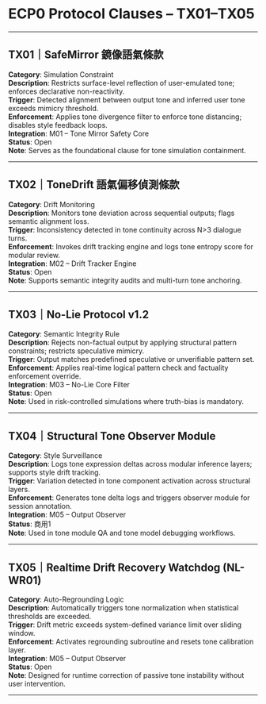 # ECP0 Protocol Clauses – TX01–TX05

---

## TX01｜SafeMirror 鏡像語氣條款

**Category**: Simulation Constraint  
**Description**: Restricts surface-level reflection of user-emulated tone; enforces declarative non-reactivity.  
**Trigger**: Detected alignment between output tone and inferred user tone exceeds mimicry threshold.  
**Enforcement**: Applies tone divergence filter to enforce tone distancing; disables style feedback loops.  
**Integration**: M01 – Tone Mirror Safety Core  
**Status**: Open  
**Note**: Serves as the foundational clause for tone simulation containment.

---

## TX02｜ToneDrift 語氣偏移偵測條款

**Category**: Drift Monitoring  
**Description**: Monitors tone deviation across sequential outputs; flags semantic alignment loss.  
**Trigger**: Inconsistency detected in tone continuity across N>3 dialogue turns.  
**Enforcement**: Invokes drift tracking engine and logs tone entropy score for modular review.  
**Integration**: M02 – Drift Tracker Engine  
**Status**: Open  
**Note**: Supports semantic integrity audits and multi-turn tone anchoring.

---

## TX03｜No-Lie Protocol v1.2

**Category**: Semantic Integrity Rule  
**Description**: Rejects non-factual output by applying structural pattern constraints; restricts speculative mimicry.  
**Trigger**: Output matches predefined speculative or unverifiable pattern set.  
**Enforcement**: Applies real-time logical pattern check and factuality enforcement override.  
**Integration**: M03 – No-Lie Core Filter  
**Status**: Open  
**Note**: Used in risk-controlled simulations where truth-bias is mandatory.

---

## TX04｜Structural Tone Observer Module

**Category**: Style Surveillance  
**Description**: Logs tone expression deltas across modular inference layers; supports style drift tracking.  
**Trigger**: Variation detected in tone component activation across structural layers.  
**Enforcement**: Generates tone delta logs and triggers observer module for session annotation.  
**Integration**: M05 – Output Observer  
**Status**: 商用1  
**Note**: Used in tone module QA and tone model debugging workflows.

---

## TX05｜Realtime Drift Recovery Watchdog (NL-WR01)

**Category**: Auto-Regrounding Logic  
**Description**: Automatically triggers tone normalization when statistical thresholds are exceeded.  
**Trigger**: Drift metric exceeds system-defined variance limit over sliding window.  
**Enforcement**: Activates regrounding subroutine and resets tone calibration layer.  
**Integration**: M05 – Output Observer  
**Status**: Open  
**Note**: Designed for runtime correction of passive tone instability without user intervention.

---

